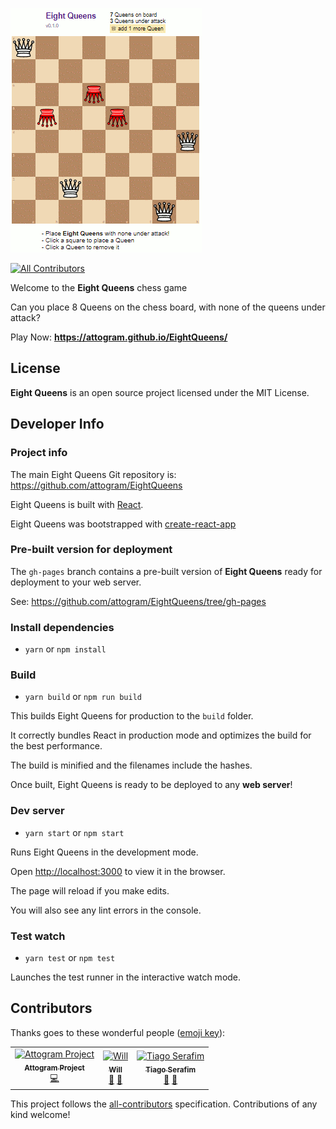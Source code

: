 [![Eight Queens](https://raw.githubusercontent.com/attogram/attogram-docs/master/EightQueens/EightQueens.small.png)](https://github.com/attogram/EightQueens)

[![All Contributors](https://img.shields.io/badge/all_contributors-3-orange.svg?style=flat-square)](#contributors)

Welcome to the **Eight Queens** chess game

Can you place 8 Queens on the chess board, 
with none of the queens under attack?

Play Now:
**<https://attogram.github.io/EightQueens/>**

## License

**Eight Queens** is an open source project
licensed under the MIT License.


## Developer Info

### Project info

The main Eight Queens Git repository is:
<https://github.com/attogram/EightQueens>

Eight Queens is built with [React](https://reactjs.org/).

Eight Queens was bootstrapped with [create-react-app](https://facebook.github.io/create-react-app/)

### Pre-built version for deployment

The `gh-pages` branch contains a pre-built
version of **Eight Queens** ready for deployment to your web server.

See: <https://github.com/attogram/EightQueens/tree/gh-pages>

### Install dependencies

* `yarn` or `npm install`

### Build

* `yarn build` or `npm run build`

This builds Eight Queens for production to the `build` folder.

It correctly bundles React in production mode and optimizes the build for the best performance.

The build is minified and the filenames include the hashes.

Once built, Eight Queens is ready to be deployed to any **web server**!

### Dev server

* `yarn start` or `npm start`

Runs Eight Queens in the development mode.

Open [http://localhost:3000](http://localhost:3000) to view it in the browser.

The page will reload if you make edits.

You will also see any lint errors in the console.

### Test watch
 
* `yarn test` or `npm test`

Launches the test runner in the interactive watch mode.

## Contributors

Thanks goes to these wonderful people ([emoji key](https://allcontributors.org/docs/en/emoji-key)):

<!-- ALL-CONTRIBUTORS-LIST:START - Do not remove or modify this section -->
<!-- prettier-ignore -->
<table><tr><td align="center"><a href="https://patreon.com/attogram"><img src="https://avatars0.githubusercontent.com/u/8653063?v=4" width="100px;" alt="Attogram Project"/><br /><sub><b>Attogram Project</b></sub></a><br /><a href="https://github.com/attogram/EightQueens/commits?author=attogram" title="Code">💻</a></td><td align="center"><a href="https://github.com/willb335"><img src="https://avatars2.githubusercontent.com/u/10157307?v=4" width="100px;" alt="Will"/><br /><sub><b>Will</b></sub></a><br /><a href="#question-willb335" title="Answering Questions">💬</a> <a href="#ideas-willb335" title="Ideas, Planning, & Feedback">🤔</a></td><td align="center"><a href="https://github.com/slig"><img src="https://avatars1.githubusercontent.com/u/37779?v=4" width="100px;" alt="Tiago Serafim"/><br /><sub><b>Tiago Serafim</b></sub></a><br /><a href="#question-slig" title="Answering Questions">💬</a> <a href="#ideas-slig" title="Ideas, Planning, & Feedback">🤔</a></td></tr></table>

<!-- ALL-CONTRIBUTORS-LIST:END -->

This project follows the [all-contributors](https://github.com/all-contributors/all-contributors) specification. Contributions of any kind welcome!
